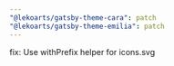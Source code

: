 ```yaml
---
"@lekoarts/gatsby-theme-cara": patch
"@lekoarts/gatsby-theme-emilia": patch
---
```


fix: Use withPrefix helper for icons.svg
